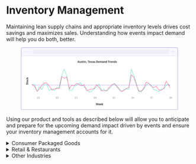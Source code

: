 # Inventory Management

Maintaining lean supply chains and appropriate inventory levels drives cost savings and maximizes sales. Understanding how events impact demand will help you do both, better.&#x20;

<figure><img src="../../.gitbook/assets/stock per week tutorial example.png" alt=""><figcaption></figcaption></figure>

Using our product and tools as described below will allow you to anticipate and prepare for the upcoming demand impact driven by events and ensure your inventory management accounts for it.

<details>

<summary>Consumer Packaged Goods</summary>

To implement PredictHQ data to manage inventory for your consumer packaged goods business, review the options below:

* **No code:** Use PredictHQ's WebApp, to unlock demand data weeks and months in advance to inform your inventory updates. [Read more](../../webapp-support/tools/see-event-trends-in-the-webapp.md) about Event Trends.
* **Business Intelligence (BI) tools:** Integrate PredictHQ data with your Power BI or Tableau (or other analytics tool) inventory management workflows. See the [Power BI Tutorial ](../guides/tutorials/using-event-data-in-power-bi.md)and [Tableau Tutorial](../guides/tutorials/using-event-data-in-tableau.md).
* **Load event data to your warehouse:** Take PredictHQ API data and load it into a data warehouse. [Read tutorial](../guides/tutorials/loading-event-data-into-a-data-warehouse.md).
* **Machine learning models:** Automatically and dynamically update your inventory management by integrating PredictHQ data directly into your demand forecasting models. [Read tutorial. ](../guides/tutorials/improving-demand-forecasting-models-with-event-features.md)

**Getting Started**

1. Quick [filters](../guides/industry-specific-event-filters.md) for consumer packaged goods:
   1. Relevant Event Categories: `public holidays`, `performing-arts`, `conferences`, `conferences`, `community`
   2. Location Type: `City`
   3. Minimum PHQ Rank: 30

**Example in Practice**

In 2023, PredictHQ recorded 49,574 festivals, 76,498 conferences, and 1,195 public holidays and observances in the United States. The cumulative impact of these events on businesses is huge.

Festivals draw large crowds, boosting sales of products like bottled water, energy drinks, sunscreen, and ready-to-eat foods at local stores. Conferences attract professionals and tourists, increasing demand for quick meals, bottled beverages, and personal care products, among other items. Holidays typically spike demand for specific consumer goods like beverages, snacks, and festive decorations.

Incorporating event data into your demand forecasting significantly improves prediction accuracy and helps you effectively manage fluctuations driven by events.

</details>

<details>

<summary>Retail &#x26; Restaurants</summary>

To implement PredictHQ data to manage inventory for your retail or restaurant business, review the options below:

* **No code:** Use PredictHQ's WebApp, to unlock demand data weeks and months in advance to inform your inventory updates. [Read more](../../webapp-support/tools/see-event-trends-in-the-webapp.md) about Event Trends.
* **Business Intelligence (BI) tools:** Integrate PredictHQ data with your Power BI or Tableau (or other analytics tool) inventory management workflows. See the [Power BI Tutorial ](../guides/tutorials/using-event-data-in-power-bi.md)and [Tableau Tutorial](../guides/tutorials/using-event-data-in-tableau.md).
* **Load event data to your warehouse:** Take PredictHQ API data and load it into a data warehouse. [Read tutorial](../guides/tutorials/loading-event-data-into-a-data-warehouse.md).
* **Machine learning models:** Automatically and dynamically update your inventory management by integrating PredictHQ data directly into your demand forecasting models. [Read tutorial. ](../guides/tutorials/improving-demand-forecasting-models-with-event-features.md)

**Getting Started**

1. Quick [filters](../guides/industry-specific-event-filters.md) for retail and restaurants:
   1. Relevant Event Categories: `public holidays`, `performing-arts`, `community`, `conferences`, `festivals`
   2. Location Type: `Center Point & Radius`
   3. Minimum PHQ Rank: 50

**Example in Practice**

Whether you are looking after health and pharmaceutical products, food and beverage supply chains, retail store inventory, or other sectors, event data can enhance inventory prediction and management.

For example, pizza stores in New Jersey see a 50% drop in demand when the New Jersey Devils play about 2 miles away, likely due to these events drawing away potential customers, reducing in-store purchases. Similarly, a restaurant chain in London experienced a 25% increase in demand when two major sports events were taking place nearby and attracted a combined attendance of over 50,000. These instances demonstrate how event data can inform strategic inventory decisions.

</details>

<details>

<summary>Other Industries</summary>

To implement PredictHQ data to manage inventory for your business, review the options below:

* **No code:** Use PredictHQ's WebApp, to unlock demand data weeks and months in advance to inform your inventory updates. [Read more](../../webapp-support/tools/see-event-trends-in-the-webapp.md) about Event Trends.
* **Business Intelligence (BI) tools:** Integrate PredictHQ data with your Power BI or Tableau (or other analytics tool) inventory management workflows. See the [Power BI Tutorial ](../guides/tutorials/using-event-data-in-power-bi.md)and [Tableau Tutorial](../guides/tutorials/using-event-data-in-tableau.md).
* **Load event data to your warehouse:** Take PredictHQ API data and load it into a data warehouse. [Read tutorial](../guides/tutorials/loading-event-data-into-a-data-warehouse.md).
* **Machine learning models:** Automatically and dynamically update your inventory management by integrating PredictHQ data directly into your demand forecasting models. [Read tutorial. ](../guides/tutorials/improving-demand-forecasting-models-with-event-features.md)

</details>
